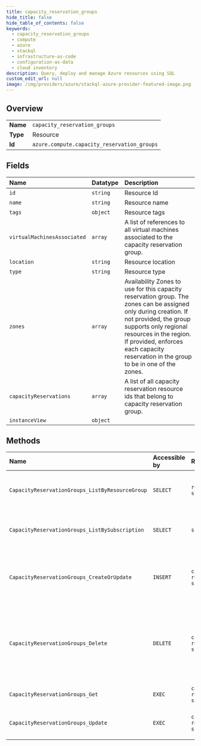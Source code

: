 ```yaml
---
title: capacity_reservation_groups
hide_title: false
hide_table_of_contents: false
keywords:
  - capacity_reservation_groups
  - compute
  - azure    
  - stackql
  - infrastructure-as-code
  - configuration-as-data
  - cloud inventory
description: Query, deploy and manage Azure resources using SQL
custom_edit_url: null
image: /img/providers/azure/stackql-azure-provider-featured-image.png
---
```

  
    

## Overview
<table><tbody>
<tr><td><b>Name</b></td><td><code>capacity_reservation_groups</code></td></tr>
<tr><td><b>Type</b></td><td>Resource</td></tr>
<tr><td><b>Id</b></td><td><code>azure.compute.capacity_reservation_groups</code></td></tr>
</tbody></table>

## Fields
| Name | Datatype | Description |
|:-----|:---------|:------------|
| `id` | `string` | Resource Id |
| `name` | `string` | Resource name |
| `tags` | `object` | Resource tags |
| `virtualMachinesAssociated` | `array` | A list of references to all virtual machines associated to the capacity reservation group. |
| `location` | `string` | Resource location |
| `type` | `string` | Resource type |
| `zones` | `array` | Availability Zones to use for this capacity reservation group. The zones can be assigned only during creation. If not provided, the group supports only regional resources in the region. If provided, enforces each capacity reservation in the group to be in one of the zones. |
| `capacityReservations` | `array` | A list of all capacity reservation resource ids that belong to capacity reservation group. |
| `instanceView` | `object` |  |
## Methods
| Name | Accessible by | Required Params | Description |
|:-----|:--------------|:----------------|:------------|
| `CapacityReservationGroups_ListByResourceGroup` | `SELECT` | `resourceGroupName, subscriptionId` | Lists all of the capacity reservation groups in the specified resource group. Use the nextLink property in the response to get the next page of capacity reservation groups. |
| `CapacityReservationGroups_ListBySubscription` | `SELECT` | `subscriptionId` | Lists all of the capacity reservation groups in the subscription. Use the nextLink property in the response to get the next page of capacity reservation groups. |
| `CapacityReservationGroups_CreateOrUpdate` | `INSERT` | `capacityReservationGroupName, resourceGroupName, subscriptionId` | The operation to create or update a capacity reservation group. When updating a capacity reservation group, only tags may be modified. Please refer to https://aka.ms/CapacityReservation for more details. |
| `CapacityReservationGroups_Delete` | `DELETE` | `capacityReservationGroupName, resourceGroupName, subscriptionId` | The operation to delete a capacity reservation group. This operation is allowed only if all the associated resources are disassociated from the reservation group and all capacity reservations under the reservation group have also been deleted. Please refer to https://aka.ms/CapacityReservation for more details. |
| `CapacityReservationGroups_Get` | `EXEC` | `capacityReservationGroupName, resourceGroupName, subscriptionId` | The operation that retrieves information about a capacity reservation group. |
| `CapacityReservationGroups_Update` | `EXEC` | `capacityReservationGroupName, resourceGroupName, subscriptionId` | The operation to update a capacity reservation group. When updating a capacity reservation group, only tags may be modified. |
